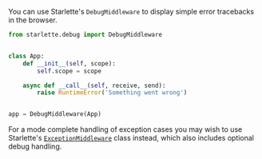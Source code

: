 
You can use Starlette's `DebugMiddleware` to display simple error tracebacks in the browser.

```python
from starlette.debug import DebugMiddleware


class App:
    def __init__(self, scope):
        self.scope = scope

    async def __call__(self, receive, send):
        raise RuntimeError('Something went wrong')


app = DebugMiddleware(App)
```

For a mode complete handling of exception cases you may wish to use Starlette's
[`ExceptionMiddleware`](../exceptions) class instead, which also includes
optional debug handling.

